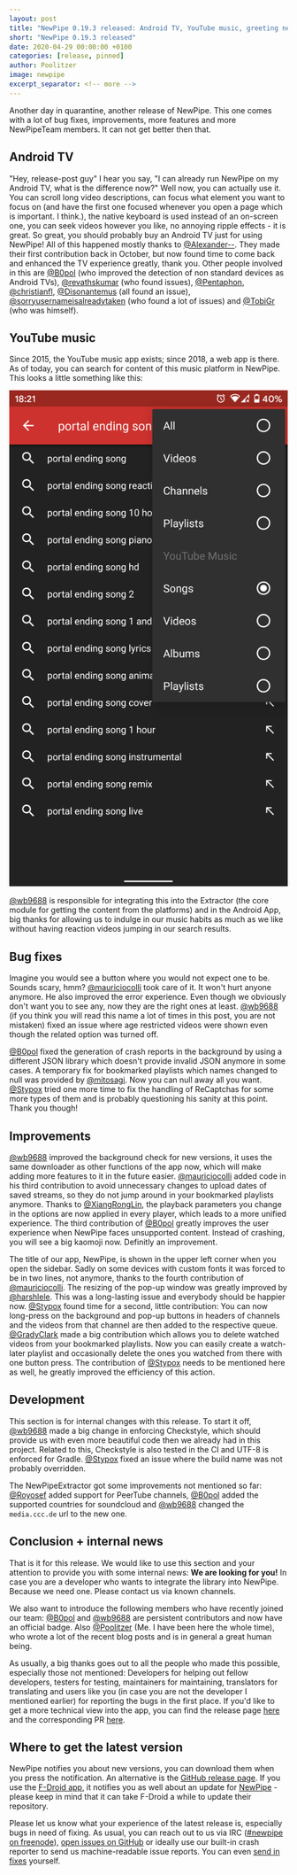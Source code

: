 ```yaml
---
layout: post
title: "NewPipe 0.19.3 released: Android TV, YouTube music, greeting new team members and so much more"
short: "NewPipe 0.19.3 released"
date: 2020-04-29 00:00:00 +0100
categories: [release, pinned]
author: Poolitzer
image: newpipe
excerpt_separator: <!-- more -->
---
```


Another day in quarantine, another release of NewPipe. This one comes with a lot of bug fixes, improvements, more features and more NewPipeTeam members. It can not get better then that.

<!-- more -->

## Android TV

"Hey, release-post guy" I hear you say, "I can already run NewPipe on my Android TV, what is the difference now?" Well now, you can actually use it. You can scroll long video descriptions, can focus what element you want to focus on (and have the first one focused whenever you open a page which is important. I think.), the native keyboard is used instead of an on-screen one, you can seek videos however you like, no annoying ripple effects -  it is great. So great, you should probably buy an Android TV just for using NewPipe! All of this happened mostly thanks to [@Alexander--](https://github.com/Alexander--). They made their first contribution back in October, but now found time to come back and enhanced the TV experience greatly, thank you. Other people involved in this are [@B0pol](https://github.com/B0pol) (who improved the detection of non standard devices as Android TVs), [@revathskumar](https://github.com/revathskumar) (who found issues), [@Pentaphon](https://github.com/Pentaphon), [@christianfl](https://github.com/christianfl), [@Disonantemus](https://github.com/Disonantemus) (all found an issue), [@sorryusernameisalreadytaken](https://github.com/sorryusernameisalreadytaken) (who found a lot of issues) and [@TobiGr](https://github.com/TobiGr) (who was himself).

## YouTube music

Since 2015, the YouTube music app exists; since 2018, a web app is there. As of today, you can search for content of this music platform in NewPipe. This looks a little something like this:

<img class="no-flow img-responsive" src="/img/screenshots/shot_15.png"/>

[@wb9688](https://github.com/wb9688) is responsible for integrating this into the Extractor (the core module for getting the content from the platforms) and in the Android App, big thanks for allowing us to indulge in our music habits as much as we like without having reaction videos jumping in our search results. 


## Bug fixes

Imagine you would see a button where you would not expect one to be. Sounds scary, hmm? [@mauriciocolli](https://github.com/mauriciocolli) took care of it. It won't hurt anyone anymore. He also improved the error experience. Even though we obviously don't want you to see any, now they are the right ones at least. [@wb9688](https://github.com/wb9688) (if you think you will read this name a lot of times in this post, you are not mistaken) fixed an issue where age restricted videos were shown even though the related option was turned off.

[@B0pol](https://github.com/B0pol) fixed the generation of crash reports in the background by using a different JSON library which doesn't provide invalid JSON anymore in some cases. A temporary fix for bookmarked playlists which names changed to null was provided by [@mitosagi](https://github.com/mitosagi). Now you can null away all you want. [@Stypox](https://github.com/Stypox) tried one more time to fix the handling of ReCaptchas for some more types of them and is probably questioning his sanity at this point. Thank you though!

## Improvements

 [@wb9688](https://github.com/wb9688) improved the background check for new versions, it uses the same downloader as other functions of the app now, which will make adding more features to it in the future easier. [@mauriciocolli](https://github.com/mauriciocolli) added code in his third contribution to avoid unnecessary changes to upload dates of saved streams, so they do not jump around in your bookmarked playlists anymore. Thanks to [@XiangRongLin](https://github.com/XiangRongLin), the playback parameters you change in the options are now applied in every player, which leads to a more unified experience. The third contribution of [@B0pol](https://github.com/B0pol) greatly improves the user experience when NewPipe faces unsupported content. Instead of crashing, you will see a big kaomoji now. Definitly an improvement.
 
The title of our app, NewPipe, is shown in the upper left corner when you open the sidebar. Sadly on some devices with custom fonts it was forced to be in two lines, not anymore, thanks to the fourth contribution of [@mauriciocolli](https://github.com/mauriciocolli). The resizing of the pop-up window was greatly improved by [@harshlele](https://github.com/harshlele). This was a long-lasting issue and everybody should be happier now. [@Stypox](https://github.com/Stypox) found time for a second, little contribution: You can now long-press on the background and pop-up buttons in headers of channels and the videos from that channel are then added to the respective queue. [@GradyClark](https://github.com/GradyClark) made a big contribution which allows you to delete watched videos from your bookmarked playlists. Now you can easily create a watch-later playlist and occasionally delete the ones you watched from there with one button press. The contribution of [@Stypox](https://github.com/Stypox) needs to be mentioned here as well, he greatly improved the efficiency of this action.

## Development

This section is for internal changes with this release. To start it off, [@wb9688](https://github.com/wb9688) made a big change in enforcing Checkstyle, which should provide us with even more beautiful code then we already had in this project. Related to this, Checkstyle is also tested in the CI and UTF-8 is enforced for Gradle. [@Stypox](https://github.com/Stypox) fixed an issue where the build name was not probably overridden.

The NewPipeExtractor got some improvements not mentioned so far: [@Royosef](https://github.com/Royosef) added support for PeerTube channels, [@B0pol](https://github.com/B0pol) added the supported countries for soundcloud and [@wb9688](https://github.com/wb9688) changed the `media.ccc.de` url to the new one.

## Conclusion + internal news

That is it for this release. We would like to use this section and your attention to provide you with some internal news: **We are looking for you!** In case you are a developer who wants to integrate the library into NewPipe. Because we need one. Please contact us via known channels.

We also want to introduce the following members who have recently joined our team: [@B0pol](https://github.com/B0pol) and  [@wb9688](https://github.com/wb9688) are persistent contributors and now have an official badge. Also [@Poolitzer](https://github.com/Poolitzer) (Me. I have been here the whole time), who wrote a lot of the recent blog posts and is in general a great human being.

As usually, a big thanks goes out to all the people who made this possible, especially those not mentioned: Developers for helping out fellow developers, testers for testing, maintainers for maintaining, translators for translating and users like you (in case you are not the developer I mentioned earlier) for reporting the bugs in the first place. If you'd like to get a more technical view into the app, you can find the release page [here](https://github.com/TeamNewPipe/NewPipe/releases/tag/v0.19.3) and the corresponding PR [here](https://github.com/TeamNewPipe/NewPipe/pull/3478).


## Where to get the latest version

NewPipe notifies you about new versions, you can download them when you press the notification. An alternative is the [GitHub release page](https://github.com/TeamNewPipe/NewPipe/releases). If you use the [F-Droid app](https://f-droid.org/), it notifies you as well about an update for [NewPipe](https://f-droid.org/packages/org.schabi.newpipe/) - please keep in mind that it can take F-Droid a while to update their repository.

Please let us know what your experience of the latest release is, especially bugs in need of fixing. As usual, you can reach out to us via IRC ([#newpipe on freenode](https://webchat.freenode.net/?channels=newpipe)), [open issues on GitHub](https://github.com/TeamNewPipe/NewPipe/issues/new) or ideally use our built-in crash reporter to send us machine-readable issue reports. You can even [send in fixes](https://github.com/TeamNewPipe/NewPipe/blob/dev/.github/CONTRIBUTING.md#bug-fixing) yourself.

